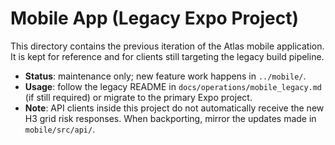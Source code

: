 # Mobile App (Legacy Expo Project)

This directory contains the previous iteration of the Atlas mobile application.
It is kept for reference and for clients still targeting the legacy build
pipeline.

- **Status**: maintenance only; new feature work happens in `../mobile/`.
- **Usage**: follow the legacy README in `docs/operations/mobile_legacy.md`
  (if still required) or migrate to the primary Expo project.
- **Note**: API clients inside this project do not automatically receive the new
  H3 grid risk responses. When backporting, mirror the updates made in
  `mobile/src/api/`.
